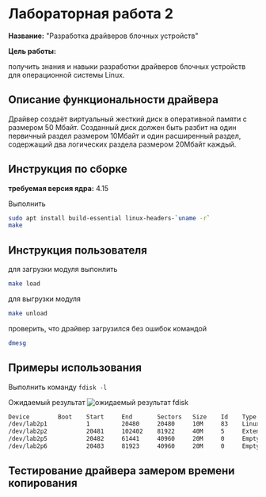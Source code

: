 # Лабораторная работа 2

**Название:** "Разработка драйверов блочных устройств"

**Цель работы:** 

получить знания и навыки разработки драйверов блочных устройств для операционной системы Linux. 

## Описание функциональности драйвера

Драйвер создаёт виртуальный жесткий диск в оперативной  памяти с размером 50 Мбайт. 
Созданный диск должен быть разбит на один первичный раздел размером 10Мбайт и один  расширенный раздел, содержащий два логических раздела  размером 20Мбайт каждый.

## Инструкция по сборке
**требуемая версия ядра:** 4.15

Выполнить
```bash
sudo apt install build-essential linux-headers-`uname -r`
make
```

## Инструкция пользователя

для загрузки модуля выпонлить 
```bash
make load
```

для выгрузки модуля 
```bash
make unload
```
проверить, что драйвер загрузился без ошибок командой 
```bash
dmesg
```
## Примеры использования
Выполнить команду `fdisk -l`

Ожидаемый результат
![ожидаемый результат fdisk]()
```bash
Device        Boot    Start     End       Sectors   Size    Id    Type
/dev/lab2p1           1         20480     20480     10M     83    Linux
/dev/lab2p2           20481     102402    81922     40M     5     Extended
/dev/lab2p5           20482     61441     40960     20M     0     Empty
/dev/lab2p6           20483     81923     40960     20M     0     Empty
```


## Тестирование драйвера замером времени копирования

